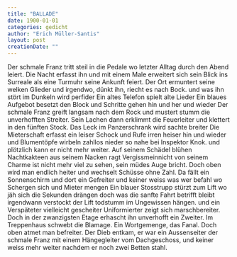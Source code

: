 ```yaml
---
title: "BALLADE"
date: 1900-01-01
categories: gedicht
author: "Erich Müller-Santis"
layout: post
creationDate: ""
---
```

Der schmale Franz tritt steil in die Pedale
wo letzter Alltag durch den Abend leiert.
Die Nacht erfasst ihn und mit einem Male
erweitert sich sein Blick ins Surreale
als eine Turmuhr seine Ankunft feiert.
Der Ort ermuntert seine welken Glieder
und irgendwo, dünkt ihn, riecht es nach Bock.
und was ihn stört im Dunkeln wird perfider
Ein altes Telefon spielt alte Lieder
Ein blaues Aufgebot besetzt den Block
und Schritte gehen hin und her und wieder
Der schmale Franz greift langsam nach dem Rock
und mustert stumm die unverhofften Streiter.
Sein Lachen dann erklimmt die Feuerleiter
und klettert in den fünften Stock.
Das Leck im Panzerschrank wird sachte breiter
Die Mieterschaft erfasst ein leiser Schock
und Rufe irren heiser hin und wieder
und Blumentöpfe wirbeln zahllos nieder
so nahe bei Inspektor Knok.
und plötzlich kann er nicht mehr weiter.
Auf seinem Schädel blühen Nachtkakteen
aus seinem Nacken ragt Vergissmeinnicht
von seinem Charme ist nicht mehr viel zu sehen,
sein müdes Auge bricht.
Doch oben wird man endlich heiter
und wechselt Schüsse ohne Zahl.
Da fällt ein Sonnenschirm und dort ein Gefreiter
und keiner weiss was wer befahl
wo Schergen sich und Mieter mengen
Ein blauer Stosstrupp stürzt zum Lift
wo jäh sich die Sekunden drängen
doch was die sanfte Fahrt betrifft
bleibt irgendwann verstockt der Lift
todstumm im Ungewissen hängen.
und ein Verspäteter vielleicht gescheiter
Uniformierter zeigt sich marschbereiter.
Doch in der zwanzigsten Etage
erhascht ihn unverhofft ein Zweiter.
Im Treppenhaus schwebt die Blamage.
Ein Wortgemenge, das Fanal.
Doch oben atmet man befreiter.
Der Dieb entkam, er war ein Aussenseiter
der schmale Franz mit einem Hängegleiter
vom Dachgeschoss, und keiner weiss mehr weiter
nachdem er noch zwei Betten stahl.
